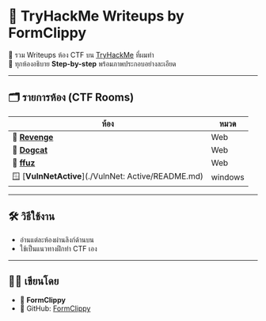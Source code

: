 # 🧠 TryHackMe Writeups by FormClippy

🎯 รวม Writeups ห้อง CTF บน [TryHackMe](https://tryhackme.com) ที่ผมทำ  
📌 ทุกห้องอธิบาย **Step-by-step** พร้อมภาพประกอบอย่างละเอียด  

---

## 🗂️ รายการห้อง (CTF Rooms)

| ห้อง | หมวด | 
|------|-------|
| 🦆 [**Revenge**](./revenge/README.md) | Web | 
| 🐶 [**Dogcat**](./dogcat/README.md) | Web |
| 🧪 [**ffuz**](./ffuf/README.md) | Web |
| 🪟 [**VulnNetActive**](./VulnNet: Active/README.md) | windows |

---

## 🛠️ วิธีใช้งาน

- อ่านแต่ละห้องผ่านลิงก์ด้านบน
- ใช้เป็นแนวทางฝึกทำ CTF เอง

---

## 🧑‍💻 เขียนโดย

- 👤 **FormClippy**  
- 💬 GitHub: [FormClippy](https://github.com/FormClippy)  


